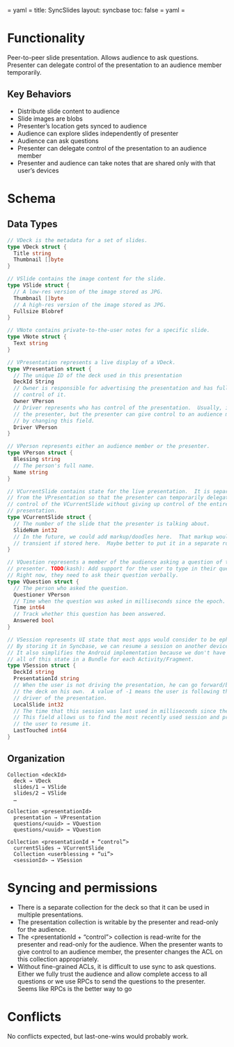 = yaml =
title: SyncSlides
layout: syncbase
toc: false
= yaml =

# Functionality
Peer-to-peer slide presentation.  Allows audience to ask questions.
Presenter can delegate control of the presentation to an audience member temporarily.

## Key Behaviors
* Distribute slide content to audience
* Slide images are blobs
* Presenter’s location gets synced to audience
* Audience can explore slides independently of presenter
* Audience can ask questions
* Presenter can delegate control of the presentation to an audience member
* Presenter and audience can take notes that are shared only with that user’s devices

# Schema

## Data Types
```Go
// VDeck is the metadata for a set of slides.
type VDeck struct {
  Title string
  Thumbnail []byte
}

// VSlide contains the image content for the slide.
type VSlide struct {
  // A low-res version of the image stored as JPG.
  Thumbnail []byte
  // A high-res version of the image stored as JPG.
  Fullsize Blobref
}

// VNote contains private-to-the-user notes for a specific slide.
type VNote struct {
  Text string
}

// VPresentation represents a live display of a VDeck.
type VPresentation struct {
  // The unique ID of the deck used in this presentation
  DeckId String
  // Owner is responsible for advertising the presentation and has full
  // control of it.
  Owner VPerson
  // Driver represents who has control of the presentation.  Usually, it is
  // the presenter, but the presenter can give control to an audience member
  // by changing this field.
  Driver VPerson
}

// VPerson represents either an audience member or the presenter.
type VPerson struct {
  Blessing string
  // The person's full name.
  Name string
}

// VCurrentSlide contains state for the live presentation.  It is separate
// from the VPresentation so that the presenter can temporarily delegate
// control of the VCurrentSlide without giving up control of the entire
// presentation.
type VCurrentSlide struct {
  // The number of the slide that the presenter is talking about.
  SlideNum int32
  // In the future, we could add markup/doodles here.  That markup would be
  // transient if stored here.  Maybe better to put it in a separate row...
}

// VQuestion represents a member of the audience asking a question of the
// presenter. TODO(kash): Add support for the user to type in their question.
// Right now, they need to ask their question verbally.
type VQuestion struct {
  // The person who asked the question.
  Questioner VPerson
  // Time when the question was asked in milliseconds since the epoch.
  Time int64
  // Track whether this question has been answered.
  Answered bool
}

// VSession represents UI state that most apps would consider to be ephemeral.
// By storing it in Syncbase, we can resume a session on another device.
// It also simplifies the Android implementation because we don't have to store
// all of this state in a Bundle for each Activity/Fragment.
type VSession struct {
  DeckId string
  PresentationId string
  // When the user is not driving the presentation, he can go forward/back in
  // the deck on his own.  A value of -1 means the user is following the
  // driver of the presentation.
  LocalSlide int32
  // The time that this session was last used in milliseconds since the epoch.
  // This field allows us to find the most recently used session and prompt
  // the user to resume it.
  LastTouched int64
}
```

## Organization

```
Collection <deckId>
  deck → VDeck
  slides/1 → VSlide
  slides/2 → VSlide
  …

Collection <presentationId>
  presentation → VPresentation
  questions/<uuid> → VQuestion
  questions/<uuid> → VQuestion

Collection <presentationId + “control”>
  currentSlides → VCurrentSlide
  Collection <userblessing + “ui”>
  <sessionId> → VSession
```

# Syncing and permissions

* There is a separate collection for the deck so that it can be used in multiple presentations.
* The presentation collection is writable by the presenter and read-only for the audience.
* The <presentationId + “control”> collection is read-write for the presenter and read-only for the audience.  When the presenter wants to give control to an audience member, the presenter changes the ACL on this collection appropriately.
* Without fine-grained ACLs, it is difficult to use sync to ask questions.  Either we fully trust the audience and allow complete access to all questions or we use RPCs to send the questions to the presenter.  Seems like RPCs is the better way to go

# Conflicts
No conflicts expected, but last-one-wins would probably work.